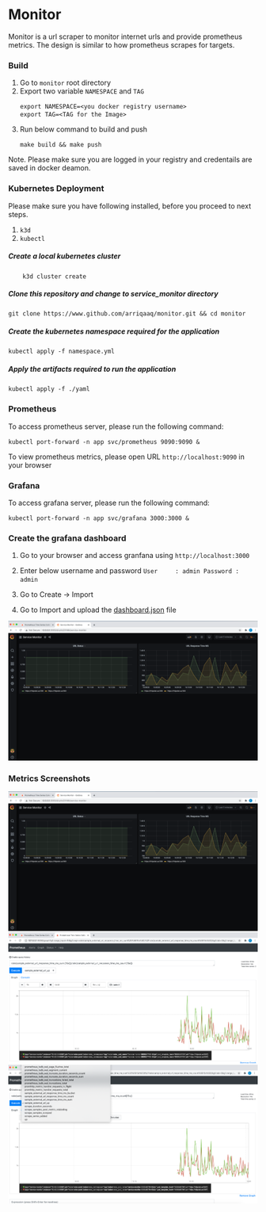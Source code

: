 # Monitor 
Monitor is a url scraper to monitor internet urls and provide prometheus metrics. The design is similar to how prometheus scrapes for targets.

### Build

  1. Go to `monitor` root directory 
  2. Export two variable `NAMESPACE` and `TAG`
     ```
     export NAMESPACE=<you docker registry username>
     export TAG=<TAG for the Image>
     ```
  3. Run below command to build and push 
     ```
     make build && make push
     ```
  Note. Please make sure you are logged in your registry and credentails are saved in docker deamon.
  
### Kubernetes Deployment

Please make sure you have following installed, before you proceed to next steps.
1. `k3d`
2. `kubectl`

##### Create a local kubernetes cluster 
```
    k3d cluster create
```
##### Clone this repository and change to service_monitor directory 
```
git clone https://www.github.com/arriqaaq/monitor.git && cd monitor
```

##### Create the kubernetes namespace required for the application 
```
kubectl apply -f namespace.yml
```

##### Apply the artifacts required to run the application 
```
kubectl apply -f ./yaml
```

### Prometheus
To access prometheus server, please run the following command:

```
kubectl port-forward -n app svc/prometheus 9090:9090 &
```

To view prometheus metrics, please open URL `http://localhost:9090` in your browser

### Grafana
To access grafana server, please run the following command:

```
kubectl port-forward -n app svc/grafana 3000:3000 &
```

### Create the grafana dashboard
  1. Go to your browser and access granfana using `http://localhost:3000`
  2. Enter below username and password
         ```
         User     : admin
         Password : admin
         ```
  3. Go to Create -> Import 
  
  4. Go to Import and upload the [dashboard.json](https://github.com/arriqaaq/monitor/blob/master/dashboard.json) file
  
  ![Dashboard](img/img-1.png)


### Metrics Screenshots

  ![Dashboard](img/img-1.png)
  ![All Stats](img/img-2.png)
  ![Prometheus Graph](img/img-3.png)
